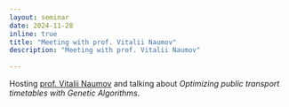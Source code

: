 ```yaml
---
layout: seminar
date: 2024-11-28
inline: true
title: "Meeting with prof. Vitalii Naumov"
description: "Meeting with prof. Vitalii Naumov"
      
---
```


Hosting [prof. Vitalii Naumov](https://www.linkedin.com/in/vitalii-naumov-9a58a538/) and talking about _Optimizing public transport timetables with Genetic Algorithms_.
